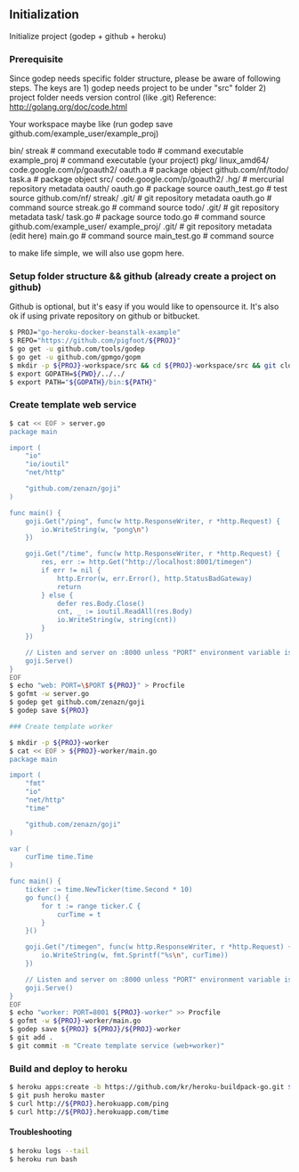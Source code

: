 ## Initialization

Initialize project (godep + github + heroku)

### Prerequisite
Since godep needs specific folder structure, please be aware of following steps.
The keys are 1) godep needs project to be under "src" folder 2) project folder needs version control (like .git)
Reference: http://golang.org/doc/code.html

Your workspace maybe like (run godep save github.com/example_user/example_proj)

bin/
    streak                         # command executable
    todo                           # command executable
    example_proj                   # command executable (your project)
pkg/
    linux_amd64/
        code.google.com/p/goauth2/
            oauth.a                # package object
        github.com/nf/todo/
            task.a                 # package object
src/
    code.google.com/p/goauth2/
        .hg/                       # mercurial repository metadata
        oauth/
            oauth.go               # package source
            oauth_test.go          # test source
    github.com/nf/
        streak/
            .git/                  # git repository metadata
            oauth.go               # command source
            streak.go              # command source
        todo/
            .git/                  # git repository metadata
            task/
                task.go            # package source
            todo.go                # command source
    github.com/example_user/
        example_proj/
            .git/                  # git repository metadata (edit here)
            main.go                # command source
            main_test.go           # command source

to make life simple, we will also use gopm here.

### Setup folder structure && github (already create a project on github)
Github is optional, but it's easy if you would like to opensource it.
It's also ok if using private repository on github or bitbucket.

```bash
$ PROJ="go-heroku-docker-beanstalk-example"
$ REPO="https://github.com/pigfoot/${PROJ}"
$ go get -u github.com/tools/godep
$ go get -u github.com/gpmgo/gopm
$ mkdir -p ${PROJ}-workspace/src && cd ${PROJ}-workspace/src && git clone ${REPO} && cd ${PROJ}
$ export GOPATH=${PWD}/../../
$ export PATH="${GOPATH}/bin:${PATH}"
```

### Create template web service
```bash
$ cat << EOF > server.go
package main

import (
    "io"
    "io/ioutil"
    "net/http"

    "github.com/zenazn/goji"
)

func main() {
    goji.Get("/ping", func(w http.ResponseWriter, r *http.Request) {
        io.WriteString(w, "pong\n")
    })

    goji.Get("/time", func(w http.ResponseWriter, r *http.Request) {
        res, err := http.Get("http://localhost:8001/timegen")
        if err != nil {
            http.Error(w, err.Error(), http.StatusBadGateway)
            return
        } else {
            defer res.Body.Close()
            cnt, _ := ioutil.ReadAll(res.Body)
            io.WriteString(w, string(cnt))
        }
    })

    // Listen and server on :8000 unless "PORT" environment variable is set
    goji.Serve()
}
EOF
$ echo "web: PORT=\$PORT ${PROJ}" > Procfile
$ gofmt -w server.go
$ godep get github.com/zenazn/goji
$ godep save ${PROJ}

### Create template worker

$ mkdir -p ${PROJ}-worker
$ cat << EOF > ${PROJ}-worker/main.go
package main

import (
    "fmt"
    "io"
    "net/http"
    "time"

    "github.com/zenazn/goji"
)

var (
    curTime time.Time
)

func main() {
    ticker := time.NewTicker(time.Second * 10)
    go func() {
        for t := range ticker.C {
            curTime = t
        }
    }()

    goji.Get("/timegen", func(w http.ResponseWriter, r *http.Request) {
        io.WriteString(w, fmt.Sprintf("%s\n", curTime))
    })

    // Listen and server on :8000 unless "PORT" environment variable is set
    goji.Serve()
}
EOF
$ echo "worker: PORT=8001 ${PROJ}-worker" >> Procfile
$ gofmt -w ${PROJ}-worker/main.go
$ godep save ${PROJ} ${PROJ}/${PROJ}-worker
$ git add .
$ git commit -m "Create template service (web+worker)"
```

### Build and deploy to heroku
```bash
$ heroku apps:create -b https://github.com/kr/heroku-buildpack-go.git ${PROJ}
$ git push heroku master
$ curl http://${PROJ}.herokuapp.com/ping
$ curl http://${PROJ}.herokuapp.com/time
```

#### Troubleshooting
```bash
$ heroku logs --tail
$ heroku run bash
```
